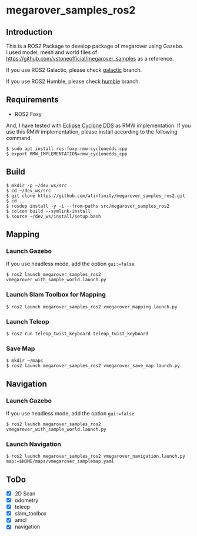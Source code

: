 # megarover_samples_ros2

## Introduction

This is a ROS2 Package to develop package of megarover using Gazebo.  
I used model, mesh and world files of <https://github.com/vstoneofficial/megarover_samples> as a reference.

If you use ROS2 Galactic, please check [galactic](https://github.com/atinfinity/megarover_samples_ros2/tree/galactic) branch.

If you use ROS2 Humble, please check [humble](https://github.com/atinfinity/megarover_samples_ros2/tree/humble) branch.

## Requirements

- ROS2 Foxy

And, I have tested with [Eclipse Cyclone DDS](https://github.com/ros2/rmw_cyclonedds) as RMW implementation.
If you use this RMW implementation, please install according to the following command.

```
$ sudo apt install ros-foxy-rmw-cyclonedds-cpp
$ export RMW_IMPLEMENTATION=rmw_cyclonedds_cpp
```

## Build

```
$ mkdir -p ~/dev_ws/src
$ cd ~/dev_ws/src
$ git clone https://github.com/atinfinity/megarover_samples_ros2.git
$ cd ..
$ rosdep install -y -i --from-paths src/megarover_samples_ros2
$ colcon build --symlink-install
$ source ~/dev_ws/install/setup.bash
```

## Mapping

### Launch Gazebo

If you use headless mode, add the option `gui:=false`.

```
$ ros2 launch megarover_samples_ros2 vmegarover_with_sample_world.launch.py
```

### Launch Slam Toolbox for Mapping

```
$ ros2 launch megarover_samples_ros2 vmegarover_mapping.launch.py
```

### Launch Teleop

```
$ ros2 run teleop_twist_keyboard teleop_twist_keyboard
```

### Save Map

```
$ mkdir ~/maps
$ ros2 launch megarover_samples_ros2 vmegarover_save_map.launch.py
```

## Navigation

### Launch Gazebo

If you use headless mode, add the option `gui:=false`.

```
$ ros2 launch megarover_samples_ros2 vmegarover_with_sample_world.launch.py
```

### Launch Navigation

```
$ ros2 launch megarover_samples_ros2 vmegarover_navigation.launch.py map:=$HOME/maps/vmegarover_samplemap.yaml
```

## ToDo

- [x] 2D Scan
- [x] odometry
- [x] teleop
- [x] slam_toolbox
- [x] amcl
- [x] navigation
